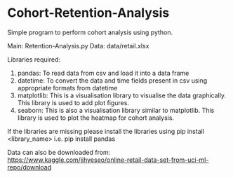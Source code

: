 # Cohort-Retention-Analysis
Simple program to perform cohort analysis using python.

Main: Retention-Analysis.py
Data: data/retail.xlsx

Libraries required:<br/>
1. pandas: To read data from csv and load it into a data frame<br/>
2. datetime: To convert the data and time fields present in csv using appropriate formats from datetime<br/>
3. matplotlib: This is a visualisation library to visualise the data graphically. This library is used to add plot figures.<br/>
4. seaborn: This is also a visualisation library similar to matplotlib. This library is used to plot the heatmap for cohort analysis.<br/>

If the libraries are missing please install the libraries using pip install <library_name> i.e. pip install pandas

Data can also be downloaded from: https://www.kaggle.com/jihyeseo/online-retail-data-set-from-uci-ml-repo/download
